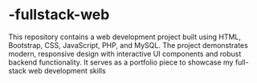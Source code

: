 # -fullstack-web
This repository contains a web development project built using HTML, Bootstrap, CSS, JavaScript, PHP, and MySQL. The project demonstrates modern, responsive design with interactive UI components and robust backend functionality. It serves as a portfolio piece to showcase my full-stack web development skills
